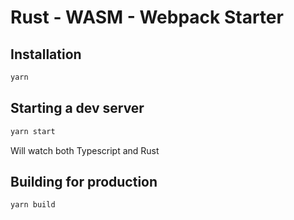 # Rust - WASM - Webpack Starter

## Installation

```sh
yarn
```

## Starting a dev server

```sh
yarn start
```

Will watch both Typescript and Rust

## Building for production

```sh
yarn build
```
